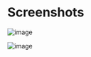 # Screenshots

![image](https://raw.githubusercontent.com/wiki/vengi-voxel/vengi/images/voxconvert-export-to-obj.png)

![image](https://raw.githubusercontent.com/wiki/vengi-voxel/vengi/images/voxconvert-export-obj.png)
